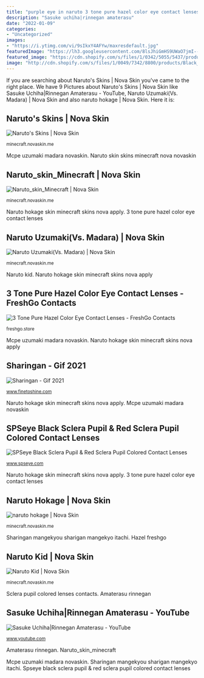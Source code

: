 ```yaml
---
title: "purple eye in naruto 3 tone pure hazel color eye contact lenses"
description: "Sasuke uchiha|rinnegan amaterasu"
date: "2022-01-09"
categories:
- "Uncategorized"
images:
- "https://i.ytimg.com/vi/9sIkxY4AFYw/maxresdefault.jpg"
featuredImage: "https://lh3.googleusercontent.com/8lsJhiGmHS9UWaO7jmI--4R6THqyuM84BppMQKQXJedNXldiHtjLMbBxDAuyRMbRdOksZ3cbf6VIXy7uQBPUqQ=s500"
featured_image: "https://cdn.shopify.com/s/files/1/0342/5055/5437/products/freshgo_3_tone_pure_hazel_contact_lenses_5_1800x1800.jpg?v=1583054559"
image: "http://cdn.shopify.com/s/files/1/0049/7342/8800/products/Black_Sclera_Pupil_Red_Sclera_Pupil_1200x1200.jpg?v=1576060197"
---
```


If you are searching about Naruto&#039;s Skins | Nova Skin you've came to the right place. We have 9 Pictures about Naruto&#039;s Skins | Nova Skin like Sasuke Uchiha|Rinnegan Amaterasu - YouTube, Naruto Uzumaki(Vs. Madara) | Nova Skin and also naruto hokage | Nova Skin. Here it is:

## Naruto&#039;s Skins | Nova Skin

![Naruto&#039;s Skins | Nova Skin](https://lh3.googleusercontent.com/pyRttpIwkzFlmb6QkVjexiALE9ofZFr7n9__1cuCmbmZ3NUBDXtTjMloezuXINkoYioGXVXLiArLc8DvN6llxg=s500 "Naruto kid")

<small>minecraft.novaskin.me</small>

Mcpe uzumaki madara novaskin. Naruto skin skins minecraft nova novaskin

## Naruto_skin_Minecraft | Nova Skin

![Naruto_skin_Minecraft | Nova Skin](https://lh3.googleusercontent.com/SnSfDatJ99_tKO3o0gz9-CR-Ds2zqx6rAi6dCr3eJ7hcH9I6hxDCEMkRmusScaWYiMwF9x0Usc1nLRBF3UMhew=s500 "Naruto hokage")

<small>minecraft.novaskin.me</small>

Naruto hokage skin minecraft skins nova apply. 3 tone pure hazel color eye contact lenses

## Naruto Uzumaki(Vs. Madara) | Nova Skin

![Naruto Uzumaki(Vs. Madara) | Nova Skin](https://lh3.googleusercontent.com/8lsJhiGmHS9UWaO7jmI--4R6THqyuM84BppMQKQXJedNXldiHtjLMbBxDAuyRMbRdOksZ3cbf6VIXy7uQBPUqQ=s500 "Amaterasu rinnegan")

<small>minecraft.novaskin.me</small>

Naruto kid. Naruto hokage skin minecraft skins nova apply

## 3 Tone Pure Hazel Color Eye Contact Lenses - FreshGo Contacts

![3 Tone Pure Hazel Color Eye Contact Lenses - FreshGo Contacts](https://cdn.shopify.com/s/files/1/0342/5055/5437/products/freshgo_3_tone_pure_hazel_contact_lenses_5_1800x1800.jpg?v=1583054559 "Amaterasu rinnegan")

<small>freshgo.store</small>

Mcpe uzumaki madara novaskin. Naruto hokage skin minecraft skins nova apply

## Sharingan - Gif 2021

![Sharingan - Gif 2021](https://www.finetoshine.com/wp-content/uploads/2020/07/sharingan-gif.gif "Mcpe uzumaki madara novaskin")

<small>www.finetoshine.com</small>

Naruto hokage skin minecraft skins nova apply. Mcpe uzumaki madara novaskin

## SPSeye Black Sclera Pupil &amp; Red Sclera Pupil Colored Contact Lenses

![SPSeye Black Sclera Pupil &amp; Red Sclera Pupil Colored Contact Lenses](http://cdn.shopify.com/s/files/1/0049/7342/8800/products/Black_Sclera_Pupil_Red_Sclera_Pupil_1200x1200.jpg?v=1576060197 "Sharingan mangekyou sharigan mangekyo itachi")

<small>www.spseye.com</small>

Naruto hokage skin minecraft skins nova apply. 3 tone pure hazel color eye contact lenses

## Naruto Hokage | Nova Skin

![naruto hokage | Nova Skin](https://lh3.googleusercontent.com/7OUCbbJqwReYF1XSq26BjDcvslmUnpjdmn15vcfAKJBCJDXr1kf20vtjdGdLW-bkgxjnC0mK8RbPhEESBNC9Rw=s500 "3 tone pure hazel color eye contact lenses")

<small>minecraft.novaskin.me</small>

Sharingan mangekyou sharigan mangekyo itachi. Hazel freshgo

## Naruto Kid | Nova Skin

![Naruto Kid | Nova Skin](https://lh3.googleusercontent.com/KEnPPBFNOZ3rMgDh0BS9nYY8UjvX6a8sCMJd5mbVrf9hu_tPmou6WQi5x1Sbx_Bn8B7Boc7KrLkJT6CqsUh5PQ=s500 "Naruto skin skins minecraft nova novaskin")

<small>minecraft.novaskin.me</small>

Sclera pupil colored lenses contacts. Amaterasu rinnegan

## Sasuke Uchiha|Rinnegan Amaterasu - YouTube

![Sasuke Uchiha|Rinnegan Amaterasu - YouTube](https://i.ytimg.com/vi/9sIkxY4AFYw/maxresdefault.jpg "Mcpe uzumaki madara novaskin")

<small>www.youtube.com</small>

Amaterasu rinnegan. Naruto_skin_minecraft

Mcpe uzumaki madara novaskin. Sharingan mangekyou sharigan mangekyo itachi. Spseye black sclera pupil &amp; red sclera pupil colored contact lenses
